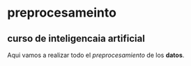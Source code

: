 # preprocesameinto
  ## curso de inteligencaia artificial
  
  Aqui vamos a realizar todo el *preprocesamiento* de los **datos**.
